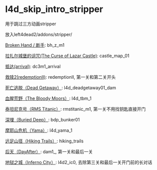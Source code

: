 # l4d_skip_intro_stripper
用于跳过三方动画stripper

放入left4dead2/addons/stripper/

[Broken Hand / 断手](https://steamcommunity.com/sharedfiles/filedetails/?id=2816107377): bh_z_m1

[拉扎尔城堡的诅咒(The Curse of Lazar Castle)](https://www.gamemaps.com/details/21267): castle_map_01

[抵达(arrival)](https://www.gamemaps.com/details/30859): dc3m1_arrival

[救赎2(redemptionII)](https://www.gamemaps.com/details/2849): redemptionII, 第一关和第二关开头

[死亡逃脱（Dead Getaway）](https://www.gamemaps.com/details/3305): l4d_deadgetaway01_dam

[血腥荒野（The Bloody Moors）](https://www.gamemaps.com/details/6772): l4d_tbm_1

[泰坦尼克号（RMS Titanic）](https://www.gamemaps.com/details/2538): rmstitanic_m1, 第一关不用找钥匙直接开门

[深埋（Buried Deep）](https://gamemaps.com/details/23930): bdp_bunker01

[摩耶山危机（Yama）](https://www.gamemaps.com/details/2850): l4d_yama_1

[远足山径（Hiking Trails）](https://www.gamemaps.com/details/21604): hiking_trails

[后天（DayAfter）](https://www.gamemaps.com/details/29349): dam1_, 第一关和最后一关

[地狱之城（Inferno City）](https://steamcommunity.com/sharedfiles/filedetails/?id=2843525274): l4d2_ic0, 去除第三关和最后一关开门前的长对话